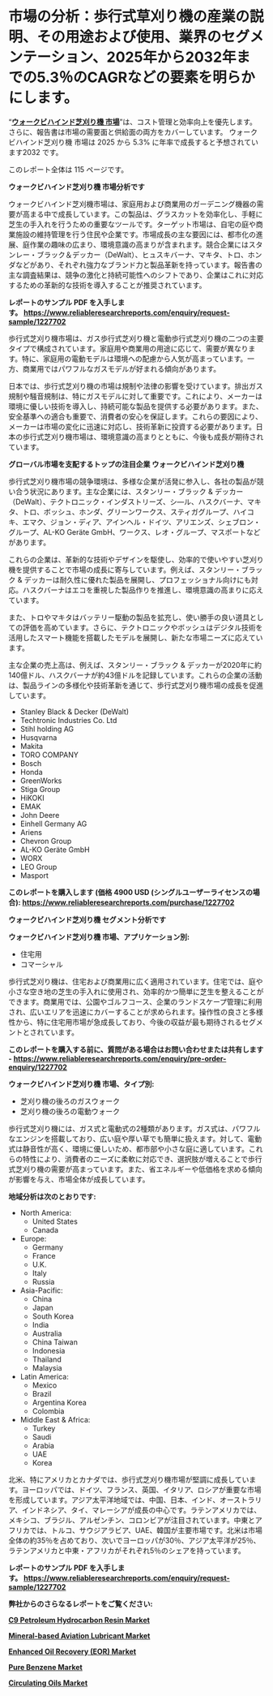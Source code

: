 <p><h1>市場の分析：歩行式草刈り機の産業の説明、その用途および使用、業界のセグメンテーション、2025年から2032年までの5.3％のCAGRなどの要素を明らかにします。</h1></p><p>&ldquo;<strong><a href="https://www.reliableresearchreports.com/walkbehind-lawnmower-r1227702?utm_campaign=110&utm_medium=9&utm_source=Github&utm_content=ia&utm_term=10012025&utm_id=walkbehind-lawnmower">ウォークビハインド芝刈り機 市場</a></strong>&rdquo;は、コスト管理と効率向上を優先します。 さらに、報告書は市場の需要面と供給面の両方をカバーしています。 ウォークビハインド芝刈り機 市場は 2025 から 5.3% に年率で成長すると予想されています2032 です。</p>
<p>このレポート全体は 115 ページです。</p>
<p><strong>ウォークビハインド芝刈り機 市場分析です</strong></p>
<p><p>ウォークビハインド芝刈機市場は、家庭用および商業用のガーデニング機器の需要が高まる中で成長しています。この製品は、グラスカットを効率化し、手軽に芝生の手入れを行うための重要なツールです。ターゲット市場は、自宅の庭や商業施設の維持管理を行う住民や企業です。市場成長の主な要因には、都市化の進展、庭作業の趣味の広まり、環境意識の高まりが含まれます。競合企業にはスタンレー・ブラック＆デッカー（DeWalt）、ヒュスキバーナ、マキタ、トロ、ホンダなどがあり、それぞれ強力なブランド力と製品革新を持っています。報告書の主な調査結果は、競争の激化と持続可能性へのシフトであり、企業はこれに対応するための革新的な技術を導入することが推奨されています。</p></p>
<p><strong>レポートのサンプル PDF を入手します。&nbsp;<a href="https://www.reliableresearchreports.com/enquiry/request-sample/1227702?utm_campaign=110&utm_medium=9&utm_source=Github&utm_content=ia&utm_term=10012025&utm_id=walkbehind-lawnmower">https://www.reliableresearchreports.com/enquiry/request-sample/1227702</a></strong></p>
<p><p>歩行式芝刈り機市場は、ガス歩行式芝刈り機と電動歩行式芝刈り機の二つの主要タイプで構成されています。家庭用や商業用の用途に応じて、需要が異なります。特に、家庭用の電動モデルは環境への配慮から人気が高まっています。一方、商業用ではパワフルなガスモデルが好まれる傾向があります。</p><p>日本では、歩行式芝刈り機の市場は規制や法律の影響を受けています。排出ガス規制や騒音規制は、特にガスモデルに対して重要です。これにより、メーカーは環境に優しい技術を導入し、持続可能な製品を提供する必要があります。また、安全基準への適合も重要で、消費者の安心を保証します。これらの要因により、メーカーは市場の変化に迅速に対応し、技術革新に投資する必要があります。日本の歩行式芝刈り機市場は、環境意識の高まりとともに、今後も成長が期待されています。</p></p>
<p><strong>グローバル市場を支配するトップの注目企業 ウォークビハインド芝刈り機</strong></p>
<p><p>歩行式芝刈り機市場の競争環境は、多様な企業が活発に参入し、各社の製品が競い合う状況にあります。主な企業には、スタンリー・ブラック & デッカー（DeWalt）、テクトロニック・インダストリーズ、シ―ル、ハスクバーナ、マキタ、トロ、ボッシュ、ホンダ、グリーンワークス、スティガグループ、ハイコキ、エマク、ジョン・ディア、アインヘル・ドイツ、アリエンズ、シェブロン・グループ、AL-KO Geräte GmbH、ワークス、レオ・グループ、マスポートなどがあります。</p><p>これらの企業は、革新的な技術やデザインを駆使し、効率的で使いやすい芝刈り機を提供することで市場の成長に寄与しています。例えば、スタンリー・ブラック & デッカーは耐久性に優れた製品を展開し、プロフェッショナル向けにも対応。ハスクバーナはエコを重視した製品作りを推進し、環境意識の高まりに応えています。</p><p>また、トロやマキタはバッテリー駆動の製品を拡充し、使い勝手の良い道具としての評価を高めています。さらに、テクトロニックやボッシュはデジタル技術を活用したスマート機能を搭載したモデルを展開し、新たな市場ニーズに応えています。</p><p>主な企業の売上高は、例えば、スタンリー・ブラック & デッカーが2020年に約140億ドル、ハスクバーナが約43億ドルを記録しています。これらの企業の活動は、製品ラインの多様化や技術革新を通じて、歩行式芝刈り機市場の成長を促進しています。</p></p>
<p><ul><li>Stanley Black & Decker (DeWalt)</li><li>Techtronic Industries Co. Ltd</li><li>Stihl holding AG</li><li>Husqvarna</li><li>Makita</li><li>TORO COMPANY</li><li>Bosch</li><li>Honda</li><li>GreenWorks</li><li>Stiga Group</li><li>HiKOKI</li><li>EMAK</li><li>John Deere</li><li>Einhell Germany AG</li><li>Ariens</li><li>Chevron Group</li><li>AL-KO Geräte GmbH</li><li>WORX</li><li>LEO Group</li><li>Masport</li></ul></p>
<p><strong>このレポートを購入します (価格 4900 USD (シングルユーザーライセンスの場合):&nbsp;<a href="https://www.reliableresearchreports.com/purchase/1227702?utm_campaign=110&utm_medium=9&utm_source=Github&utm_content=ia&utm_term=10012025&utm_id=walkbehind-lawnmower">https://www.reliableresearchreports.com/purchase/1227702</a></strong></p>
<p><strong>ウォークビハインド芝刈り機 セグメント分析です</strong></p>
<p><strong>ウォークビハインド芝刈り機 市場、アプリケーション別:</strong></p>
<p><ul><li>住宅用</li><li>コマーシャル</li></ul></p>
<p><p>歩行式芝刈り機は、住宅および商業用に広く適用されています。住宅では、庭や小さな空き地の芝生の手入れに使用され、効率的かつ簡単に芝生を整えることができます。商業用では、公園やゴルフコース、企業のランドスケープ管理に利用され、広いエリアを迅速にカバーすることが求められます。操作性の良さと多様性から、特に住宅用市場が急成長しており、今後の収益が最も期待されるセグメントとされています。</p></p>
<p><strong>このレポートを購入する前に、質問がある場合はお問い合わせまたは共有します - <a href="https://www.reliableresearchreports.com/enquiry/pre-order-enquiry/1227702?utm_campaign=110&utm_medium=9&utm_source=Github&utm_content=ia&utm_term=10012025&utm_id=walkbehind-lawnmower">https://www.reliableresearchreports.com/enquiry/pre-order-enquiry/1227702</a></strong></p>
<p><strong>ウォークビハインド芝刈り機 市場、タイプ別:</strong></p>
<p><ul><li>芝刈り機の後ろのガスウォーク</li><li>芝刈り機の後ろの電動ウォーク</li></ul></p>
<p><p>歩行式芝刈り機には、ガス式と電動式の2種類があります。ガス式は、パワフルなエンジンを搭載しており、広い庭や厚い草でも簡単に扱えます。対して、電動式は静音性が高く、環境に優しいため、都市部や小さな庭に適しています。これらの特性により、消費者のニーズに柔軟に対応でき、選択肢が増えることで歩行式芝刈り機の需要が高まっています。また、省エネルギーや低価格を求める傾向が影響を与え、市場全体が成長しています。</p></p>
<p><strong>地域分析は次のとおりです:</strong></p>
<p><ul>
    <li>
        North America:
        <ul>
            <li>United States</li>
            <li>Canada</li>
        </ul>
    </li>
    <li>
        Europe:
        <ul>
            <li>Germany</li>
            <li>France</li>
            <li>U.K.</li>
            <li>Italy</li>
            <li>Russia</li>
        </ul>
    </li>
    <li>
        Asia-Pacific:
        <ul>
            <li>China</li>
            <li>Japan</li>
            <li>South Korea</li>
            <li>India</li>
            <li>Australia</li>
            <li>China Taiwan</li>
            <li>Indonesia</li>
            <li>Thailand</li>
            <li>Malaysia</li>
        </ul>
    </li>
    <li>
        Latin America:
        <ul>
            <li>Mexico</li>
            <li>Brazil</li>
            <li>Argentina Korea</li>
            <li>Colombia</li>
        </ul>
    </li>
    <li>
        Middle East & Africa:
        <ul>
            <li>Turkey</li>
            <li>Saudi</li>
            <li>Arabia</li>
            <li>UAE</li>
            <li>Korea</li>
        </ul>
    </li>
    </ul></p>
<p><p>北米、特にアメリカとカナダでは、歩行式芝刈り機市場が堅調に成長しています。ヨーロッパでは、ドイツ、フランス、英国、イタリア、ロシアが重要な市場を形成しています。アジア太平洋地域では、中国、日本、インド、オーストラリア、インドネシア、タイ、マレーシアが成長の中心です。ラテンアメリカでは、メキシコ、ブラジル、アルゼンチン、コロンビアが注目されています。中東とアフリカでは、トルコ、サウジアラビア、UAE、韓国が主要市場です。北米は市場全体の約35％を占めており、次いでヨーロッパが30％、アジア太平洋が25％、ラテンアメリカと中東・アフリカがそれぞれ5％のシェアを持っています。</p></p>
<p><strong>レポートのサンプル PDF を入手します。&nbsp;<a href="https://www.reliableresearchreports.com/enquiry/request-sample/1227702?utm_campaign=110&utm_medium=9&utm_source=Github&utm_content=ia&utm_term=10012025&utm_id=walkbehind-lawnmower">https://www.reliableresearchreports.com/enquiry/request-sample/1227702</a></strong></p>
<p><strong></strong></p>
<p><strong></strong></p>
<p><strong></strong></p>
<p><strong></strong></p>
<p><strong>弊社からのさらなるレポートをご覧ください:</strong></p>
<p><strong><p><a href="https://github.com/kathiestrine5ty/Market-Research-Report-List-1/blob/main/c9-petroleum-hydrocarbon-resin-market.md?utm_campaign=110&utm_medium=9&utm_source=Github&utm_content=ia&utm_term=10012025&utm_id=walkbehind-lawnmower">C9 Petroleum Hydrocarbon Resin Market</a></p><p><a href="https://github.com/tamiaknaub6/Market-Research-Report-List-1/blob/main/mineral-based-aviation-lubricant-market.md?utm_campaign=110&utm_medium=9&utm_source=Github&utm_content=ia&utm_term=10012025&utm_id=walkbehind-lawnmower">Mineral-based Aviation Lubricant Market</a></p><p><a href="https://github.com/mayabungard8092/Market-Research-Report-List-1/blob/main/enhanced-oil-recovery-eor-market.md?utm_campaign=110&utm_medium=9&utm_source=Github&utm_content=ia&utm_term=10012025&utm_id=walkbehind-lawnmower">Enhanced Oil Recovery (EOR) Market</a></p><p><a href="https://github.com/FosterFahey91/Market-Research-Report-List-1/blob/main/pure-benzene-market.md?utm_campaign=110&utm_medium=9&utm_source=Github&utm_content=ia&utm_term=10012025&utm_id=walkbehind-lawnmower">Pure Benzene Market</a></p><p><a href="https://github.com/NarcisoFerry/Market-Research-Report-List-1/blob/main/circulating-oils-market.md?utm_campaign=110&utm_medium=9&utm_source=Github&utm_content=ia&utm_term=10012025&utm_id=walkbehind-lawnmower">Circulating Oils Market</a></p></strong></p>